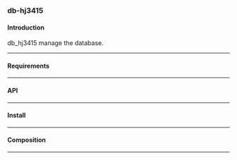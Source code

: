 ### db-hj3415

#### Introduction 
db_hj3415 manage the database.

---
#### Requirements

---
#### API

---
#### Install


---
#### Composition

---

